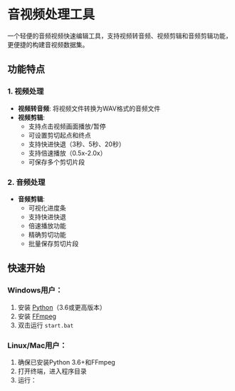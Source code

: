 # 音视频处理工具

一个轻便的音频视频快速编辑工具，支持视频转音频、视频剪辑和音频剪辑功能，更便捷的构建音视频数据集。

## 功能特点

### 1. 视频处理
- **视频转音频**: 将视频文件转换为WAV格式的音频文件
- **视频剪辑**: 
  - 支持点击视频画面播放/暂停
  - 可设置剪切起点和终点
  - 支持快进快退（3秒、5秒、20秒）
  - 支持倍速播放（0.5x-2.0x）
  - 可保存多个剪切片段

### 2. 音频处理
- **音频剪辑**:
  - 可视化进度条
  - 支持快进快退
  - 倍速播放功能
  - 精确剪切功能
  - 批量保存剪切片段
## 快速开始

### Windows用户：
1. 安装 [Python](https://www.python.org/downloads/)（3.6或更高版本）
2. 安装 [FFmpeg](https://ffmpeg.org/download.html)
3. 双击运行 `start.bat`

### Linux/Mac用户：
1. 确保已安装Python 3.6+和FFmpeg
2. 打开终端，进入程序目录
3. 运行：